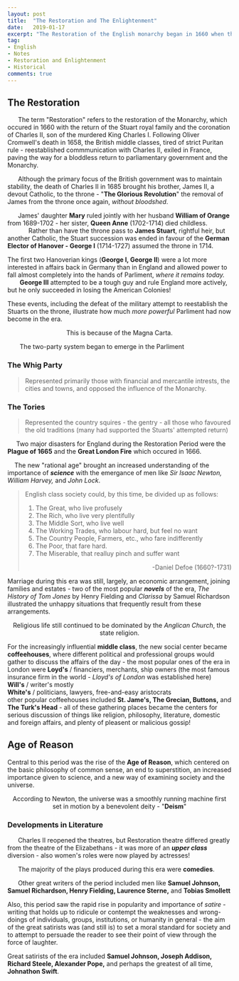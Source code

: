```yaml
---
layout: post
title:  "The Restoration and The Enlightenment"
date:   2019-01-17
excerpt: "The Restoration of the English monarchy began in 1660 when the English, Scottish and Irish monarchies were all restored under King Charles II."
tag:
- English
- Notes
- Restoration and Enlightenment
- Historical
comments: true
---
```

## The Restoration

&nbsp;&nbsp;&nbsp;&nbsp;&nbsp;&nbsp;The term "Restoration" refers to the restoration of the Monarchy, which occured in 1660 with the return of the Stuart royal family and the coronation of Charles II, son of the murdered King Charles I. Following Oliver Cromwell's death in 1658, the British middle classes, tired of strict Puritan rule - reestablished commmunication with Charles II, exiled in France, paving the way for a bloddless return to parliamentary government and the Monarchy.  

&nbsp;&nbsp;&nbsp;&nbsp;&nbsp;&nbsp;Although the primary focus of the British government was to maintain stability, the death of Charles II in 1685 brought his brother, James II, a devout Catholic, to the throne - "**The Glorious Revolution**" the removal of James from the throne once again, *without bloodshed*.

&nbsp;&nbsp;&nbsp;&nbsp;&nbsp;&nbsp;James' daughter **Mary** ruled jointly with her husband **William of Orange** from 1689-1702 - her sister, **Queen Anne** (1702-1714) died childless. 
&nbsp;&nbsp;&nbsp;&nbsp;&nbsp;&nbsp;&nbsp;&nbsp;&nbsp;&nbsp;&nbsp;&nbsp;Rather than have the throne pass to **James Stuart**, rightful heir, but another Catholic, the Stuart succession was ended in favour of the **German Elector of Hanover - George I** (1714-1727) assumed the throne in 1714.

The first two Hanoverian kings (**George I, George II**) were a lot more interested in affairs back in Germany than in England and allowed power to fall almost completely into the hands of Parliment, *where it remains today.*  
&nbsp;&nbsp;&nbsp;&nbsp;&nbsp;&nbsp; **George III** attempted to be a tough guy and rule England more actively, but he only succeeded in losing the American Colonies!

These events, including the defeat of the military attempt to reestablish the Stuarts on the throne, illustrate how much *more powerful* Parliment had now become in the era.  

<center> This is because of the Magna Carta. </center>

&nbsp;&nbsp;&nbsp;&nbsp;&nbsp;&nbsp; The two-party system began to emerge in the Parliment

### The Whig Party
>Represented primarily those with financial and mercantile intrests, the cities and towns, and opposed the influence of the Monarchy.

### The Tories
>Represented the country squires - the gentry - all those who favoured the old traditions (many had supported the Stuarts' attempted return)

&nbsp;&nbsp;&nbsp;&nbsp;&nbsp;Two major disasters for England during the Restoration Period were the **Plague of 1665** and the **Great London Fire** which occured in 1666.

&nbsp;&nbsp;&nbsp;&nbsp;The new "rational age" brought an increased understanding of the importance of ***science*** with the emergance of men like *Sir Isaac Newton, William Harvey,* and *John Lock*.


> English class society could, by this time, be divided up as follows: 
>  
>    1. The Great, who live profusely  
>    2. The Rich, who live very plentifully  
>    3. The Middle Sort, who live well  
>    4. The Working Trades, who labour hard, but feel no want  
>    5. The Country People, Farmers, etc., who fare indifferently  
>    6. The Poor, that fare hard.  
>    7. The Miserable, that realluy pinch and suffer want  
> <div style="text-align: right"> -Daniel Defoe (1660?-1731) </div>

Marriage during this era was still, largely, an economic arrangement, joining families and estates - two of the most popular ***novels*** of the era, *The History of Tom Jones* by Henry Fielding and *Clarissa* by Samuel Richardson illustrated the unhappy situations that frequently result from these arrangements.

<center> Religious life still continued to be dominated by the <i>Anglican Church</i>, the state religion.</center>

For the increasingly influential **middle class**, the new social center became **coffeehouses**, where different political and professional groups would gather to discuss the affairs of the day - the most popular ones of the era in London were   **Loyd's** / financiers, merchants, ship owners (the most famous insurance firm in the world - *Lloyd's of London* was established here)   
**Will's** / writer's mostly   
**White's** / politicians, lawyers, free-and-easy aristocrats  
other popular coffeehouses included **St. Jame's, The Grecian, Buttons,** and **The Turk's Head** - all of these gathering places became the centers for serious discussion of things like religion, philosophy, literature, domestic and foreign affairs, and plenty of pleasent or malicious gossip!

## Age of Reason

Central to this period was the rise of the **Age of Reason**, which centered on the basic philosophy of common sense, an end to superstition, an increased importance given to science, and a new way of examining society and the universe.

<center> According to Newton, the universe was a smoothly running machine first set in motion by a benevolent deity - "<b>Deism</b>"</center>

### Developments in Literature

&nbsp;&nbsp;&nbsp;&nbsp;&nbsp; Charles II reopened the theatres, but Restoration theatre differed greatly from the theatre of the Elizabethans - it was more of an ***upper class*** diversion - also women's roles were now played by actresses!

&nbsp;&nbsp;&nbsp;&nbsp;&nbsp; The majority of the plays produced during this era were **comedies**.

&nbsp;&nbsp;&nbsp;&nbsp;&nbsp; Other great writers of the period included men like **Samuel Johnson, Samuel Richardson, Henry Fielding, Laurence Sterne,** and **Tobias Smollett**

Also, this period saw the rapid rise in popularity and importance of *satire* - writing that holds up to ridicule or contempt the weaknesses and wrong-doings of individuals, groups, institutions, or humanity in general - the aim of the great satirists was (and still is) to set a moral standard for society and to attempt to persuade the reader to see their point of view through the force of laughter.

Great satirists of the era included **Samuel Johnson, Joseph Addison, Richard Steele, Alexander Pope,** and perhaps the greatest of all time, **Johnathon Swift**.